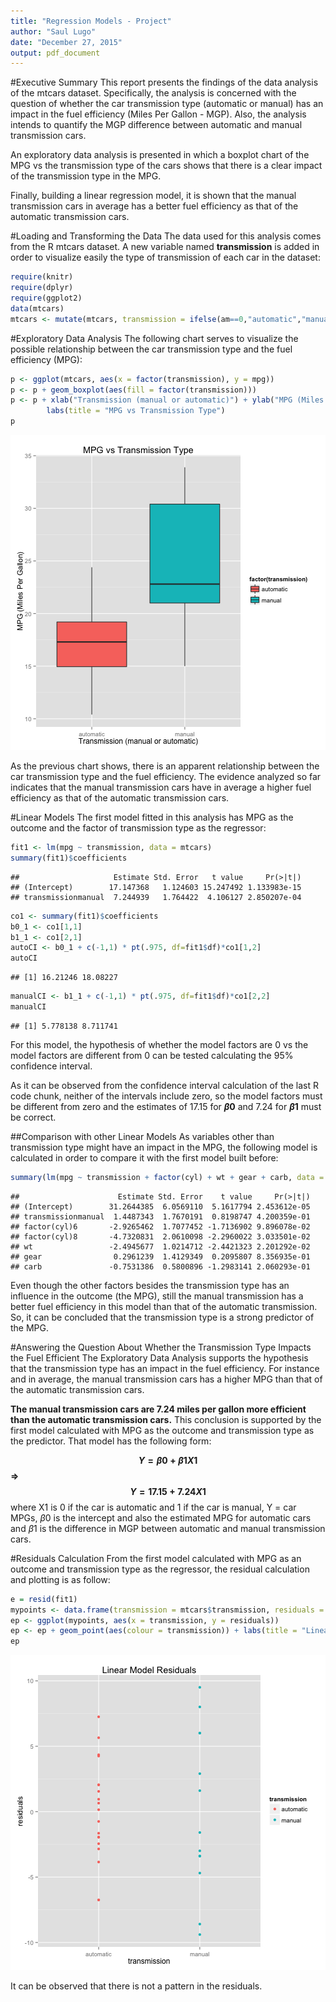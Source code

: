 ```yaml
---
title: "Regression Models - Project"
author: "Saul Lugo"
date: "December 27, 2015"
output: pdf_document
---
```

#Executive Summary
This report presents the findings of the data analysis of the mtcars dataset. Specifically, the analysis is concerned with the question of whether the car transmission type (automatic or manual) has an impact in the fuel efficiency (Miles Per Gallon - MGP). Also, the analysis intends to quantify the MGP difference between automatic and manual transmission cars.

An exploratory data analysis is presented in which a boxplot chart of the MPG vs the transmission type of the cars shows that there is a clear impact of the transmission type in the MPG.

Finally, building a linear regression model, it is shown that the manual transmission cars in average has a better fuel efficiency as that of the automatic transmission cars.

#Loading and Transforming the Data
The data used for this analysis comes from the R mtcars dataset. A new variable named **transmission** is added in order to visualize easily the type of transmission of each car in the dataset:


```r
require(knitr)
require(dplyr)
require(ggplot2)
data(mtcars)
mtcars <- mutate(mtcars, transmission = ifelse(am==0,"automatic","manual"))
```

#Exploratory Data Analysis
The following chart serves to visualize the possible relationship between the car transmission type and the fuel efficiency (MPG):


```r
p <- ggplot(mtcars, aes(x = factor(transmission), y = mpg))
p <- p + geom_boxplot(aes(fill = factor(transmission)))
p <- p + xlab("Transmission (manual or automatic)") + ylab("MPG (Miles Per Gallon)") +
        labs(title = "MPG vs Transmission Type")
p
```

![plot of chunk exploratory_data_analysis](figure/exploratory_data_analysis-1.png) 

As the previous chart shows, there is an apparent relationship between the car transmission type and the fuel efficiency. The evidence analyzed so far indicates that the manual transmission cars have in average a higher fuel efficiency as that of the automatic transmission cars. 

#Linear Models
The first model fitted in this analysis has MPG as the outcome and the factor of transmission type as the regressor:

```r
fit1 <- lm(mpg ~ transmission, data = mtcars)
summary(fit1)$coefficients
```

```
##                     Estimate Std. Error   t value     Pr(>|t|)
## (Intercept)        17.147368   1.124603 15.247492 1.133983e-15
## transmissionmanual  7.244939   1.764422  4.106127 2.850207e-04
```

```r
co1 <- summary(fit1)$coefficients
b0_1 <- co1[1,1]
b1_1 <- co1[2,1]
autoCI <- b0_1 + c(-1,1) * pt(.975, df=fit1$df)*co1[1,2]
autoCI
```

```
## [1] 16.21246 18.08227
```

```r
manualCI <- b1_1 + c(-1,1) * pt(.975, df=fit1$df)*co1[2,2]
manualCI
```

```
## [1] 5.778138 8.711741
```

For this model, the hypothesis of whether the model factors are 0 vs the model factors are different from 0 can be tested calculating the 95% confidence interval.

As it can be observed from the confidence interval calculation of the last R code chunk, neither of the intervals include zero, so the model factors must be different from zero and the estimates of 17.15 for **$\beta{0}$** and 7.24 for **$\beta{1}$** must be correct. 

##Comparison with other Linear Models
As variables other than transmission type might have an impact in the MPG, the following model is calculated in order to compare it with the first model built before:


```r
summary(lm(mpg ~ transmission + factor(cyl) + wt + gear + carb, data = mtcars))$coefficients
```

```
##                      Estimate Std. Error    t value     Pr(>|t|)
## (Intercept)        31.2644385  6.0569110  5.1617794 2.453612e-05
## transmissionmanual  1.4487343  1.7670191  0.8198747 4.200359e-01
## factor(cyl)6       -2.9265462  1.7077452 -1.7136902 9.896078e-02
## factor(cyl)8       -4.7320831  2.0610098 -2.2960022 3.033501e-02
## wt                 -2.4945677  1.0214712 -2.4421323 2.201292e-02
## gear                0.2961239  1.4129349  0.2095807 8.356935e-01
## carb               -0.7531386  0.5800896 -1.2983141 2.060293e-01
```

Even though the other factors besides the transmission type has an influence in the outcome (the MPG), still the manual transmission has a better fuel efficiency in this model than that of the automatic transmission. So, it can be concluded that the transmission type is a strong predictor of the MPG.

#Answering the Question About Whether the Transmission Type Impacts the Fuel Efficient
The Exploratory Data Analysis supports the hypothesis that the transmission type has an impact in the fuel efficiency. For instance and in average, the manual transmission cars has a higher MPG than that of the automatic transmission cars. 

**The manual transmission cars are 7.24 miles per gallon more efficient than the automatic transmission cars.** This conclusion is supported by the first model calculated with MPG as the outcome and transmission type as the predictor. That model has the following form:

**$$ Y = \beta{0} + \beta{1}X1$$ =>** 
**$$ Y = 17.15 + 7.24X1$$** 
where X1 is 0 if the car is automatic and 1 if the car is manual, Y = car MPGs, $\beta{0}$ is the intercept and also the estimated MPG for automatic cars and $\beta{1}$ is the difference in MGP between automatic and manual transmission cars.

#Residuals Calculation
From the first model calculated with MPG as an outcome and transmission type as the regressor, the residual calculation and plotting is as follow:

```r
e = resid(fit1)
mypoints <- data.frame(transmission = mtcars$transmission, residuals = e)
ep <- ggplot(mypoints, aes(x = transmission, y = residuals))
ep <- ep + geom_point(aes(colour = transmission)) + labs(title = "Linear Model Residuals")
ep
```

![plot of chunk residuals](figure/residuals-1.png) 

It can be observed that there is not a pattern in the residuals.
